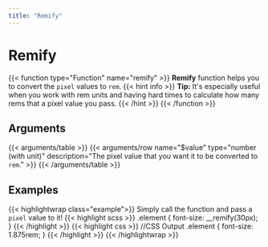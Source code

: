 ```yaml
---
title: "Remify"
---
```


# Remify

{{< function type="Function" name="remify" >}}
**Remify** function helps you to convert the `pixel` values to `rem`. 
{{< hint info >}}
**Tip:** It's especially useful when you work with rem units and having hard times to calculate how many rems that a pixel value you pass.
{{< /hint >}}
{{< /function >}}
## Arguments

{{< arguments/table >}}
    {{< arguments/row name="$value" type="number (with unit)" description="The pixel value that you want it to be converted to `rem`." >}}
{{< /arguments/table >}}

## Examples

{{< highlightwrap class="example">}}
Simply call the function and pass a `pixel` value to it!
{{< highlight scss >}}
.element {
    font-size: __remify(30px);
}
{{< /highlight >}}
{{< highlight css >}}
//CSS Output
.element {
    font-size: 1.875rem;
}
{{< /highlight >}}
{{< /highlightwrap >}}
